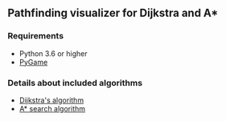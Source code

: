 ## Pathfinding visualizer for Dijkstra and A*

### Requirements
* Python 3.6 or higher
* [PyGame](https://www.pygame.org/)

### Details about included algorithms
* [Dijkstra's algorithm](https://en.wikipedia.org/wiki/Dijkstra%27s_algorithm)
* [A* search algorithm](https://en.wikipedia.org/wiki/A*_search_algorithm)

